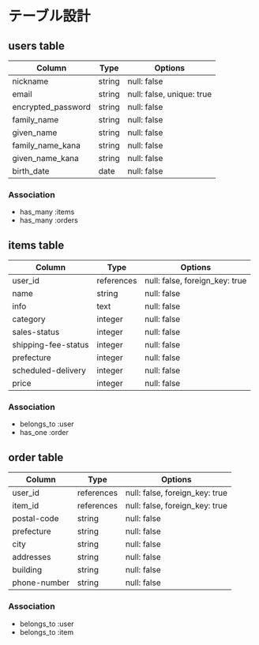 # テーブル設計

## users table
| Column | Type | Options |
| -- | -- | -- |
| nickname | string | null: false |
| email | string | null: false, unique: true |
| encrypted_password | string | null: false |
| family_name | string | null: false |
| given_name | string | null: false |
| family_name_kana | string | null: false |
| given_name_kana | string | null: false |
| birth_date | date | null: false |

### Association
- has_many :items
- has_many :orders

## items table
| Column | Type | Options |
| -- | -- | -- |
| user_id | references | null: false, foreign_key: true |
| name | string | null: false |
| info | text | null: false |
| category | integer | null: false |
| sales-status | integer | null: false |
| shipping-fee-status | integer | null: false |
| prefecture | integer | null: false |
| scheduled-delivery | integer | null: false |
| price | integer | null: false |

### Association
- belongs_to :user
- has_one :order

## order table
| Column | Type | Options |
| -- | -- | -- |
| user_id | references | null: false, foreign_key: true |
| item_id | references | null: false, foreign_key: true |
| postal-code | string | null: false |
| prefecture | string | null: false |
| city | string | null: false |
| addresses | string | null: false |
| building | string | null: false |
| phone-number | string | null: false |

### Association
- belongs_to :user
- belongs_to :item
